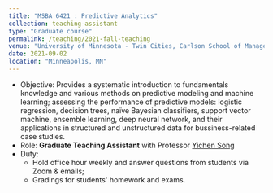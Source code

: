 ```yaml
---
title: "MSBA 6421 : Predictive Analytics"
collection: teaching-assistant
type: "Graduate course"
permalink: /teaching/2021-fall-teaching
venue: "University of Minnesota - Twin Cities, Carlson School of Management"
date: 2021-09-02
location: "Minneapolis, MN"
---
```


- Objective: Provides a systematic introduction to fundamentals knowledge and various methods on predictive modeling and machine learning; assessing the performance of predictive models: logistic regression, decision trees, naïve Bayesian classifiers, support vector machine, ensemble learning, deep neural network, and their applications in structured and unstructured data for bussiness-related case studies.
- Role: **Graduate Teaching Assistant** with Professor [Yichen Song](https://carlsonschool.umn.edu/faculty/yicheng-song)
- Duty:
	- Hold office hour weekly and answer questions from students via Zoom & emails;
	- Gradings for students' homework and exams.